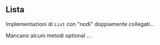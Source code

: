 ## Lista

Implementazioni di ``List`` con "nodi" doppiamente collegati...

Mancano alcuni metodi optional ...
